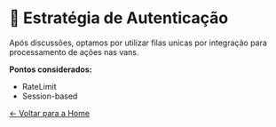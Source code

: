 # 🔐 Estratégia de Autenticação

Após discussões, optamos por utilizar filas unicas por integração para processamento de ações nas vans.

**Pontos considerados:**
- RateLimit
- Session-based

[← Voltar para a Home](../index.md)